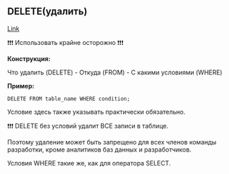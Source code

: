 ## **DELETE(удалить)**

[Link](https://mentorpiece.ru/textbook/)

❗❗❗ Использовать крайне осторожно ❗❗❗

**Конструкция:**

Что удалить (DELETE) - Откуда (FROM) - С какими условиями (WHERE)

**Пример:**

    DELETE FROM table_name WHERE condition;

Условие здесь также указывать практически обязательно.

❗❗❗ DELETE без условий удалит ВСЕ записи в таблице.

Поэтому удаление может быть запрещено для всех членов команды разработки, кроме аналитиков баз данных и разработчиков.

Условия WHERE такие же, как для оператора SELECT.